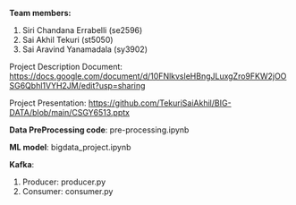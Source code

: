 **Team members:**
1. Siri Chandana Errabelli (se2596) 
2. Sai Akhil Tekuri (st5050) 
3. Sai Aravind Yanamadala (sy3902)


Project Description Document: https://docs.google.com/document/d/10FNlkvsleHBngJLuxgZro9FKW2jOOSG6Qbhl1VYH2JM/edit?usp=sharing

Project Presentation: https://github.com/TekuriSaiAkhil/BIG-DATA/blob/main/CSGY6513.pptx

**Data PreProcessing code**: pre-processing.ipynb

**ML model**: bigdata_project.ipynb

**Kafka**:
1. Producer: producer.py
2. Consumer: consumer.py
